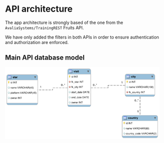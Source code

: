 # API architecture

The app architecture is strongly based of the one from the `AvaliaSystems/TrainingREST` Fruits API.

We have only added the filters in both APIs in order to ensure authentication and authorization are enforced.

## Main API database model

![](main-api-db.png)
